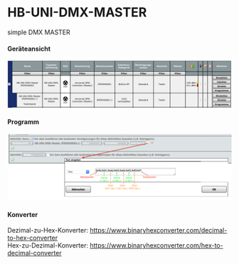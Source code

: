 # HB-UNI-DMX-MASTER
simple DMX MASTER

#### Geräteansicht
![ccu_geraete](Images/CCU_Geraete.png)


#### Programm
![ccu_programm](Images/CCU_Programm.png)


#### Konverter 

Dezimal-zu-Hex-Konverter: https://www.binaryhexconverter.com/decimal-to-hex-converter <br>
Hex-zu-Dezimal-Konverter: https://www.binaryhexconverter.com/hex-to-decimal-converter
